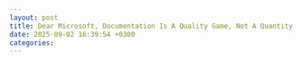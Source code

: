 ```yaml
---
layout: post
title: Dear Microsoft, Documentation Is A Quality Game, Not A Quantity Game
date: 2025-09-02 16:39:54 +0300
categories:
---
```


